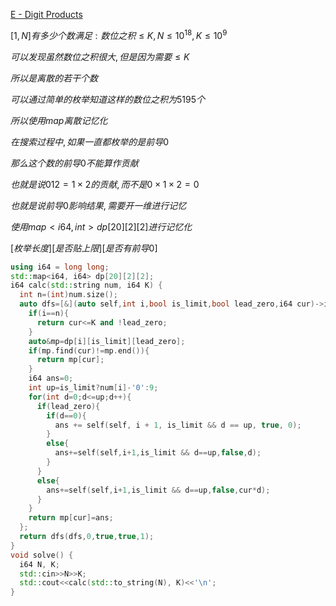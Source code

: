 [E - Digit Products](https://atcoder.jp/contests/abc208/tasks/abc208_e)  

$[1,N]有多少个数满足:数位之积\le K,N\le 10^{18},K\le 10^{9}$  

$可以发现虽然数位之积很大,但是因为需要\le K$

$所以是离散的若干个数$  

$可以通过简单的枚举知道这样的数位之积为5195个$  

$所以使用map离散记忆化$  

$在搜索过程中,如果一直都枚举的是前导0$  

$那么这个数的前导0不能算作贡献$  

$也就是说012=1\times 2的贡献,而不是0\times 1\times 2=0$  

$也就是说前导0影响结果,需要开一维进行记忆$  

$使用map<i64,int>dp[20][2][2]进行记忆化$  

$[枚举长度][是否贴上限][是否有前导0]$  

```cpp
using i64 = long long;
std::map<i64, i64> dp[20][2][2];
i64 calc(std::string num, i64 K) {
  int n=(int)num.size();
  auto dfs=[&](auto self,int i,bool is_limit,bool lead_zero,i64 cur)->i64{
    if(i==n){
      return cur<=K and !lead_zero;
    }
    auto&mp=dp[i][is_limit][lead_zero];
    if(mp.find(cur)!=mp.end()){
      return mp[cur];
    }
    i64 ans=0;
    int up=is_limit?num[i]-'0':9;
    for(int d=0;d<=up;d++){
      if(lead_zero){
        if(d==0){
          ans += self(self, i + 1, is_limit && d == up, true, 0);
        }
        else{
          ans+=self(self,i+1,is_limit && d==up,false,d);
        }
      }
      else{
        ans+=self(self,i+1,is_limit && d==up,false,cur*d);
      }
    }
    return mp[cur]=ans;
  };
  return dfs(dfs,0,true,true,1);
}
void solve() {
  i64 N, K;
  std::cin>>N>>K;
  std::cout<<calc(std::to_string(N), K)<<'\n';
}
```